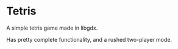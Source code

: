 # Tetris

A simple tetris game made in libgdx.

Has pretty complete functionality, and a rushed two-player mode.
